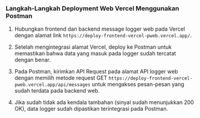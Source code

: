 ### Langkah-Langkah Deployment Web Vercel Menggunakan Postman

1. Hubungkan frontend dan backend message logger web pada Vercel dengan alamat link ```https://deploy-frontend-vercel-pweb.vercel.app/```.

2. Setelah mengintegrasi alamat Vercel, deploy ke Postman untuk memastikan bahwa data yang masuk pada logger sudah tercatat dengan benar.

3. Pada Postman, kirimkan API Request pada alamat API logger web dengan memilih metode request GET ```https://deploy-frontend-vercel-pweb.vercel.app/api/messages``` untuk mengakses pesan-pesan yang sudah terdata pada backend web.

4. Jika sudah tidak ada kendala tambahan (sinyal sudah menunjukkan 200 OK), data logger sudah dipastikan terintegrasi pada Postman.
